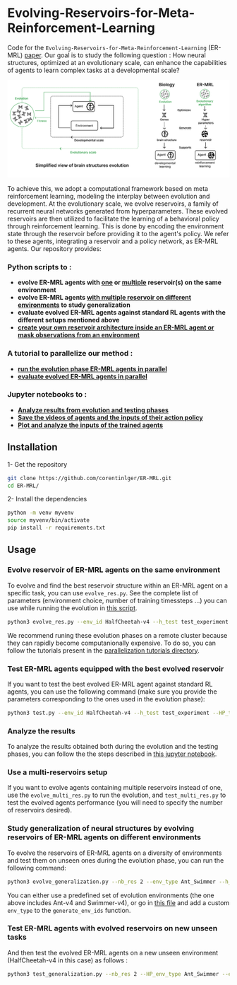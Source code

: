 # Evolving-Reservoirs-for-Meta-Reinforcement-Learning


Code for the `Evolving-Reservoirs-for-Meta-Reinforcement-Learning` (ER-MRL) [paper](http://arxiv.org/abs/2312.06695). Our goal is to study the following question : How neural structures, optimized at an evolutionary scale, can enhance the capabilities of agents to learn complex tasks at a developmental scale?

![Readme figure](images/readme_fig.png)

To achieve this, we adopt a computational framework based on meta reinforcement learning, modeling the interplay between evolution and development. At the evolutionary scale, we evolve reservoirs, a family of recurrent neural networks generated from hyperparameters. These evolved reservoirs are then utilized to facilitate the learning of a behavioral policy through reinforcement learning. This is done by encoding the environment state through the reservoir before providing it to the agent's policy. We refer to these agents, integrating a reservoir and a policy network, as ER-MRL agents.
Our repository provides:

### Python scripts to :
- **evolve ER-MRL agents with [one](evolve_res.py) or [multiple](evolve_multi_res.py) reservoir(s) on the same environment**
- **evolve ER-MRL agents [with multiple reservoir on different environments](evolve_generalization.py) to study generalization**
- **evaluate evolved ER-MRL agents against standard RL agents with the different setups mentioned above**
- **[create your own reservoir architecture inside an ER-MRL agent or mask observations from an environment](ER_MRL/wrappers.py)**

### A tutorial to parallelize our method :
- **[run the evolution phase ER-MRL agents in parallel](parallelization_tutorials/parallelized_evolve_res.slurm)**
- **[evaluate evolved ER-MRL agents in parallel](parallelization_tutorials/parallelized_test.slurm)**

### Jupyter notebooks to :
- **[Analyze results from evolution and testing phases](results_analysis/results_analysis_notebook.ipynb)**
- **[Save the videos of agents and the inputs of their action policy](results_analysis/save_videos_observations_context.ipynb)**
- **[Plot and analyze the inputs of the trained agents](results_analysis/analyze_observations_context.ipynb)**

## Installation 

1- Get the repository

```bash
git clone https://github.com/corentinlger/ER-MRL.git
cd ER-MRL/
```
2- Install the dependencies 

```bash
python -m venv myvenv
source myvenv/bin/activate
pip install -r requirements.txt
```

## Usage

### Evolve reservoir of ER-MRL agents on the same environment


To evolve and find the best reservoir structure within an ER-MRL agent on a specific task, you can use `evolve_res.py`. See the complete list of parameters (environment choice, number of training timessteps ...) you can use while running the evolution in [this script](evolve_res.py). 

<!-- To evolve and find the best reservoir structure within an ER-MRL agent on a specific task, you can use `evolve_res.py`. You will need to specify some parameters such as the environment you want to use, the name of the experiment, the number of training timesteps ... (you can take a look at the complete list of argument in [this script](evolve_res.py)) :  -->

```bash
python3 evolve_res.py --env_id HalfCheetah-v4 --h_test test_experiment --training_steps 300000 --nb_trials 100 --sampler Cmaes
```

We recommend runing these evolution phases on a remote cluster because they can rapidly become computanionally expensive. To do so, you can follow the tutorials present in the [parallelization tutorials directory](parallelization_tutorials/).

### Test ER-MRL agents equipped with the best evolved reservoir

If you want to test the best evolved ER-MRL agent against standard RL agents, you can use the following command (make sure you provide the parameters corresponding to the ones used in the evolution phase):

```bash
python3 test.py --env_id HalfCheetah-v4 --h_test test_experiment --HP_training_steps 300000
```

### Analyze the results

To analyze the results obtained both during the evolution and the testing phases, you can follow the the steps described in [this jupyter notebook](results_analysis/results_analysis_notebook.ipynb).

<!-- After running both of these files, you may wish to analyze the results obtained during both the evolution and testing phases. This entails observing the evolution of the reservoir hyperparameters, as well as evaluating the mean and standard deviation performance of the best ER-MRL agents compared to classical RL agents. The outcomes of these experiments have been stored in Optuna journal logs and tensorboard logs, which can be easily visualized and analyzed with [this kind of notebook](results_analysis/results_analysis_notebook.ipynb). -->

### Use a multi-reservoirs setup

If you want to evolve agents containing multiple reservoirs instead of one, use the `evolve_multi_res.py` to run the evolution, and `test_multi_res.py` to test the evolved agents performance (you will need to specify the number of reservoirs desired).

### Study generalization of neural structures by evolving reservoirs of ER-MRL agents on different environments

To evolve the reservoirs of ER-MRL agents on a diversity of environments and test them on unseen ones during the evolution phase, you can run the following command:

```bash
python3 evolve_generalization.py --nb_res 2 --env_type Ant_Swimmer --h_test generalization_test_experiment --training_timesteps 300000 --nb_trials 100 --sampler Cmaes
```

You can either use a predefined set of evolution environments (the one above includes Ant-v4 and Swimmer-v4), or go in [this file](ER_MRL/experiments.py) and add a custom `env_type` to the ```generate_env_ids``` function.


### Test ER-MRL agents with evolved reservoirs on new unseen tasks

And then test the evolved ER-MRL agents on a new unseen environment (HalfCheetah-v4 in this case) as follows : 

```bash
python3 test_generalization.py --nb_res 2 --HP_env_type Ant_Swimmer --env_id HalfCheetah-v4 --h_test generalization_test_experiment
```
